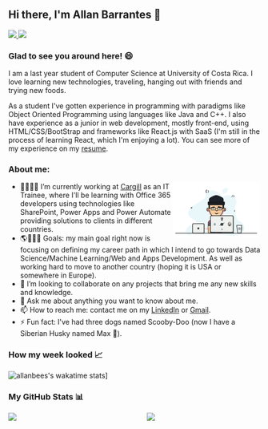 ## Hi there, I'm Allan Barrantes 👋
<a href="mailto:allandbc1202@gmail.com"> <img src="https://img.shields.io/badge/Gmail-D14836?style=for-the-badge&logo=gmail&logoColor=white"> </a>
<a href="https://www.linkedin.com/in/allan-barrantes-596572178/"> <img src="https://img.shields.io/badge/LinkedIn-0077B5?style=for-the-badge&logo=linkedin&logoColor=white"> </a>

### Glad to see you around here! 😄
I am a last year student of Computer Science at University of Costa Rica. I love learning new technologies, traveling, hanging out with friends and trying new foods.

As a student I've gotten experience in programming with paradigms like Object Oriented Programming using languages like Java and C++. I also have experience as a junior in web development, mostly front-end, using HTML/CSS/BootStrap and frameworks like React.js with SaaS (I'm still in the process of learning React, which I'm enjoying a lot). You can see more of my experience on my [resume](./CV.pdf).

### About me:

<img align="right" width="35%" src="./coding.gif">

- 🌱👨🏽‍💻 I’m currently working at [Cargill](https://www.cargill.com/) as an IT Trainee, where I'll be learning with Office 365 developers using technologies like SharePoint, Power Apps and Power Automate providing solutions to clients in different countries. 
- 🌎👨🏻‍🎓 Goals: my main goal right now is focusing on defining my career path in which I intend to go towards Data Science/Machine Learning/Web and Apps Development. As well as working hard to move to another country (hoping it is USA or somewhere in Europe).
- 🤖 I’m looking to collaborate on any projects that bring me any new skills and knowledge.
- 💬 Ask me about anything you want to know about me.
- 📫 How to reach me: contact me on my [LinkedIn](https://www.linkedin.com/in/allan-barrantes-596572178/) or [Gmail](mailto:allandbc1202@gmail.com).
- ⚡ Fun fact: I've had three dogs named Scooby-Doo (now I have a Siberian Husky named Max 🐺). 

### How my week looked 📈

![allanbees's wakatime stats](https://github-readme-stats.vercel.app/api/wakatime?username=allanbees)]

### My GitHub Stats 📊 


<img align="left" width="45%" src="https://github-readme-stats.vercel.app/api?username=allanbees&show_icons=true&hide_border=true&&count_private=true&include_all_commits=true" />
<img align="right" width="45%" src="https://github-readme-stats.vercel.app/api/top-langs/?username=allanbees&layout=compact">
